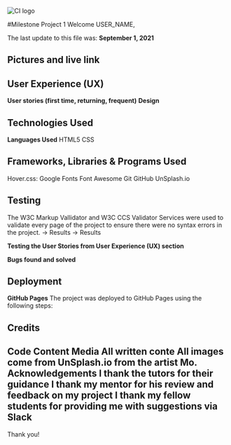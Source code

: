 ![CI logo](https://codeinstitute.s3.amazonaws.com/fullstack/ci_logo_small.png)

#Milestone Project 1
Welcome USER_NAME,


The last update to this file was: **September 1, 2021**

## Pictures and live link

## User Experience (UX)
**User stories (first time, returning, frequent)**
**Design**

## Technologies Used
**Languages Used**
HTML5
CSS

## Frameworks, Libraries & Programs Used
Hover.css:
Google Fonts
Font Awesome
Git
GitHub
UnSplash.io

## Testing
The W3C Markup Vallidator and W3C CCS Validator Services were used to validate every page of the project to ensure there were no syntax errors in the project.
-> Results
-> Results

**Testing the User Stories from User Experience (UX) section**

**Bugs found and solved**

## Deployment
**GitHub Pages**
The project was deployed to GitHub Pages using the following steps:


## Credits
**Code**
**Content**
**Media**
All written conte
All images come from UnSplash.io from the artist Mo.
**Acknowledgements**
I thank the tutors for their guidance
I thank my mentor for his review and feedback on my project
I thank my fellow students for providing me with suggestions via Slack
---

Thank you!
